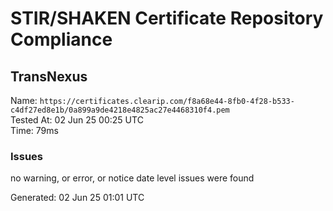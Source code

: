 # STIR/SHAKEN Certificate Repository Compliance

## TransNexus

Name: `https://certificates.clearip.com/f8a68e44-8fb0-4f28-b533-c4df27ed8e1b/0a899a9de4218e4825ac27e4468310f4.pem`\
Tested At: 02 Jun 25 00:25 UTC\
Time: 79ms

### Issues

no warning, or error, or notice date level issues were found

Generated: 02 Jun 25 01:01 UTC